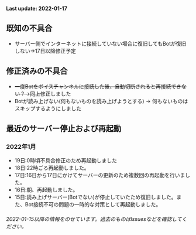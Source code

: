 **Last update: 2022-01-17**
## 既知の不具合
- サーバー側でインターネットに接続していない場合に復旧してもBotが復旧しない→17日以降修正予定
## 修正済みの不具合
- ~~一度Botをボイスチャンネルに接続した後、自動切断されると再接続できない？→同上~~修正しました
- Botが読み上げない(何もないものを読み上げようとする) → 何もないものはスキップするようにしました
## 最近のサーバー停止および再起動
### 2022年1月
- 19日:0時頃不具合修正のため再起動しました
- 18日:22時ごろ再起動しました。
- 17日:16日から17日にかけてサーバーの更新のため複数回の再起動を行いました。
- 16日:朝、再起動しました。
- 15日:読み上げサーバー(Botでない)が停止していたため復旧しました。また、Bot接続不可の問題の一時的な対策として再起動しました。

###### 2022-01-15以降の情報をのせています。過去のものはIssuesなどを確認してください。
